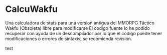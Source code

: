 # CalcuWakfu
Una calculadora de stats para una version antigua del MMORPG Táctico Wakfu (Obsoleta) libre para modificarse
El codigo fuente lo he podido recuperar con ayuda de un descompilador por lo que el codigo puede tener modificaciones o errores de sintaxis, se recomienda revisión.

test